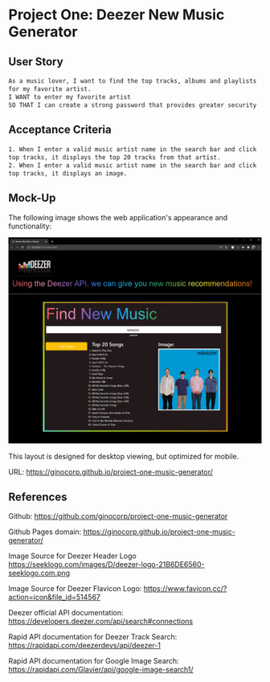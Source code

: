 # Project One: Deezer New Music Generator

## User Story

```
As a music lover, I want to find the top tracks, albums and playlists for my favorite artist.
I WANT to enter my favorite artist 
SO THAT I can create a strong password that provides greater security
```

## Acceptance Criteria

```
1. When I enter a valid music artist name in the search bar and click top tracks, it displays the top 20 tracks from that artist.
2. When I enter a valid music artist name in the search bar and click top tracks, it displays an image.
```

## Mock-Up

The following image shows the web application's appearance and functionality:

![The New Music Generator application displays a search bar where I enter an artist and click a button to generate a top 20 list of tracks and display an image search result from Google.](./master/assets/project-image.png)

This layout is designed for desktop viewing, but optimized for mobile. 

URL: https://ginocorp.github.io/project-one-music-generator/

## References

Github: https://github.com/ginocorp/project-one-music-generator

Github Pages domain: https://ginocorp.github.io/project-one-music-generator/

Image Source for Deezer Header Logo https://seeklogo.com/images/D/deezer-logo-21B6DE6560-seeklogo.com.png

Image Source for Deezer Flavicon Logo: https://www.favicon.cc/?action=icon&file_id=514567

Deezer official API documentation: https://developers.deezer.com/api/search#connections

Rapid API documentation for Deezer Track Search: https://rapidapi.com/deezerdevs/api/deezer-1

Rapid API documentation for Google Image Search: https://rapidapi.com/Glavier/api/google-image-search1/
